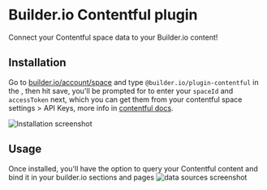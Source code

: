# Builder.io Contentful plugin

Connect your Contentful space data to your Builder.io content!

## Installation

Go to [builder.io/account/space](https://builder.io/account/space) and type `@builder.io/plugin-contentful` in the , then hit save, you'll be prompted for to enter your `spaceId` and `accessToken` next, which you can get them  from your contentful space settings > API Keys, more info in [contentful docs](https://www.contentful.com/developers/docs/references/authentication/).

![Installation screenshot](https://cdn.builder.io/api/v1/image/assets%2F6d39f4449e2b4e6792a793bb8c1d9615%2F18a7201313914cccae7f0311a1a614ae)


## Usage

Once installed, you'll have the option to query your Contentful content and bind it in your builder.io sections and pages
![data sources screenshot](https://cdn.builder.io/api/v1/image/assets%2FYJIGb4i01jvw0SRdL5Bt%2F92094e8975cf4f10866d229ed59c4027)

